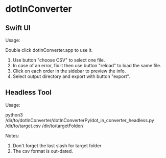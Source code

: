 # dotInConverter

## Swift UI
Usage:

Double click dotInConverter.app to use it.
1. Use button "choose CSV" to select one file.
2. In case of an error, fix it then use button "reload" to load the same file.
3. Click on each order in the sidebar to preview the info.
4. Select output directory and export with button "export".

## Headless Tool
Usage: 

python3 /dir/to/dotInConverter/dotInConverterPy/dot_in_converter_headless.py /dir/to/target.csv /dir/to/targetFolder/

Notes:
1. Don't forget the last slash for target folder
2. The csv format is out-dated.
